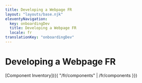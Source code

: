 ```yaml
---
title: Developing a Webpage FR
layout: "layouts/base.njk"
eleventyNavigation:
  key: onboardingDev
  title: Developing a Webpage FR
  locale: fr
translationKey: "onboardingDev"
---
```


# Developing a Webpage FR

[Component Inventory]({{ "/fr/components" | /fr/components }})
